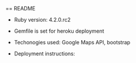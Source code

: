 == README


* Ruby version:    4.2.0.rc2
* Gemfile is set for heroku deployment
* Techonogies used: Google Maps API, bootstrap

* Deployment instructions:
    

